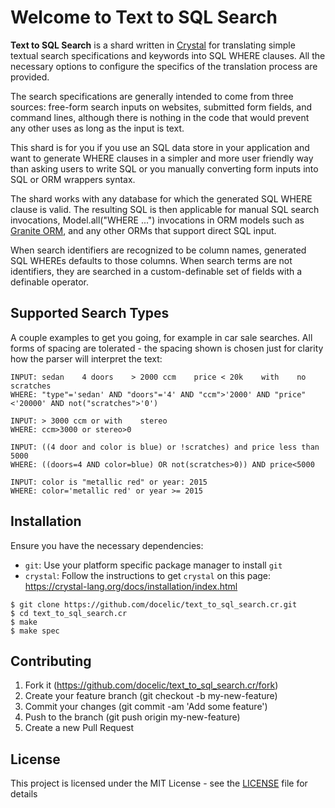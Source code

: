 # Welcome to Text to SQL Search

**Text to SQL Search** is a shard written in [Crystal](http://www.crystal-lang.org) for translating simple textual search specifications and keywords into SQL WHERE clauses. All the necessary options to configure the specifics of the translation process are provided.

The search specifications are generally intended to come from three sources: free-form search inputs on websites, submitted form fields, and command lines, although there is nothing in the code that would prevent any other uses as long as the input is text.

This shard is for you if you use an SQL data store in your application and want to generate WHERE clauses in a simpler and more user friendly way than asking users to write SQL or you manually converting form inputs into SQL or ORM wrappers syntax.

The shard works with any database for which the generated SQL WHERE clause is valid. The resulting SQL is then applicable for manual SQL search invocations, Model.all("WHERE ...") invocations in ORM models such as [Granite ORM](https://github.com/docelic/granite-orm/), and any other ORMs that support direct SQL input.

When search identifiers are recognized to be column names, generated SQL WHEREs defaults to those columns. When search terms are not identifiers, they are searched in a custom-definable set of fields with a definable operator.

## Supported Search Types

A couple examples to get you going, for example in car sale searches. All forms of spacing are tolerated - the spacing shown is chosen just for clarity how the parser will interpret the text:

```text_to_sql_search
INPUT: sedan    4 doors    > 2000 ccm    price < 20k    with    no    scratches
WHERE: "type"='sedan' AND "doors"='4' AND "ccm">'2000' AND "price"<'20000' AND not("scratches">'0')

INPUT: > 3000 ccm or with    stereo
WHERE: ccm>3000 or stereo>0

INPUT: ((4 door and color is blue) or !scratches) and price less than 5000
WHERE: ((doors=4 AND color=blue) OR not(scratches>0)) AND price<5000

INPUT: color is "metallic red" or year: 2015
WHERE: color='metallic red' or year >= 2015
```

## Installation

Ensure you have the necessary dependencies:

- `git`: Use your platform specific package manager to install `git`
- `crystal`: Follow the instructions to get `crystal` on this page: <https://crystal-lang.org/docs/installation/index.html>

```shellsession
$ git clone https://github.com/docelic/text_to_sql_search.cr.git
$ cd text_to_sql_search.cr
$ make
$ make spec
```

## Contributing

1. Fork it (https://github.com/docelic/text_to_sql_search.cr/fork)
2. Create your feature branch (git checkout -b my-new-feature)
3. Commit your changes (git commit -am 'Add some feature')
4. Push to the branch (git push origin my-new-feature)
5. Create a new Pull Request

## License

This project is licensed under the MIT License - see the [LICENSE](LICENSE) file for details
